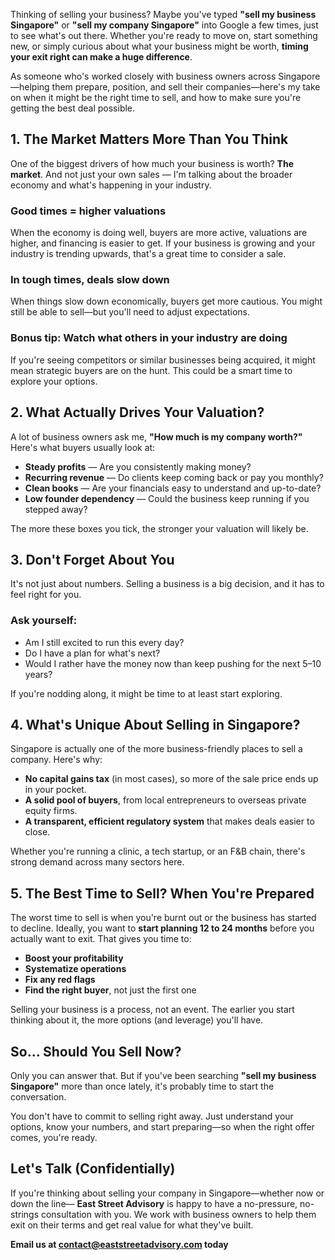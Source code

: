 Thinking of selling your business? Maybe you've typed **"sell my business Singapore"** or **"sell my company Singapore"** into Google a few times, just to see what's out there. Whether you're ready to move on, start something new, or simply curious about what your business might be worth, **timing your exit right can make a huge difference**.

As someone who's worked closely with business owners across Singapore—helping them prepare, position, and sell their companies—here's my take on when it might be the right time to sell, and how to make sure you're getting the best deal possible.

## 1. The Market Matters More Than You Think

One of the biggest drivers of how much your business is worth? **The market**. And not just your own sales — I'm talking about the broader economy and what's happening in your industry.

### Good times = higher valuations
When the economy is doing well, buyers are more active, valuations are higher, and financing is easier to get. If your business is growing and your industry is trending upwards, that's a great time to consider a sale.

### In tough times, deals slow down
When things slow down economically, buyers get more cautious. You might still be able to sell—but you'll need to adjust expectations.

### Bonus tip: Watch what others in your industry are doing
If you're seeing competitors or similar businesses being acquired, it might mean strategic buyers are on the hunt. This could be a smart time to explore your options.

## 2. What Actually Drives Your Valuation?

A lot of business owners ask me, **"How much is my company worth?"** Here's what buyers usually look at:

- **Steady profits** — Are you consistently making money?
- **Recurring revenue** — Do clients keep coming back or pay you monthly?
- **Clean books** — Are your financials easy to understand and up-to-date?
- **Low founder dependency** — Could the business keep running if you stepped away?

The more these boxes you tick, the stronger your valuation will likely be.

## 3. Don't Forget About You

It's not just about numbers. Selling a business is a big decision, and it has to feel right for you.

### Ask yourself:

- Am I still excited to run this every day?
- Do I have a plan for what's next?
- Would I rather have the money now than keep pushing for the next 5–10 years?

If you're nodding along, it might be time to at least start exploring.

## 4. What's Unique About Selling in Singapore?

Singapore is actually one of the more business-friendly places to sell a company. Here's why:

- **No capital gains tax** (in most cases), so more of the sale price ends up in your pocket.
- **A solid pool of buyers**, from local entrepreneurs to overseas private equity firms.
- **A transparent, efficient regulatory system** that makes deals easier to close.

Whether you're running a clinic, a tech startup, or an F&B chain, there's strong demand across many sectors here.

## 5. The Best Time to Sell? When You're Prepared

The worst time to sell is when you're burnt out or the business has started to decline. Ideally, you want to **start planning 12 to 24 months** before you actually want to exit. That gives you time to:

- **Boost your profitability**
- **Systematize operations**
- **Fix any red flags**
- **Find the right buyer**, not just the first one

Selling your business is a process, not an event. The earlier you start thinking about it, the more options (and leverage) you'll have.

## So… Should You Sell Now?

Only you can answer that. But if you've been searching **"sell my business Singapore"** more than once lately, it's probably time to start the conversation.

You don't have to commit to selling right away. Just understand your options, know your numbers, and start preparing—so when the right offer comes, you're ready.

## Let's Talk (Confidentially)

If you're thinking about selling your company in Singapore—whether now or down the line— **East Street Advisory** is happy to have a no-pressure, no-strings consultation with you. We work with business owners to help them exit on their terms and get real value for what they've built.

**Email us at contact@eaststreetadvisory.com today**